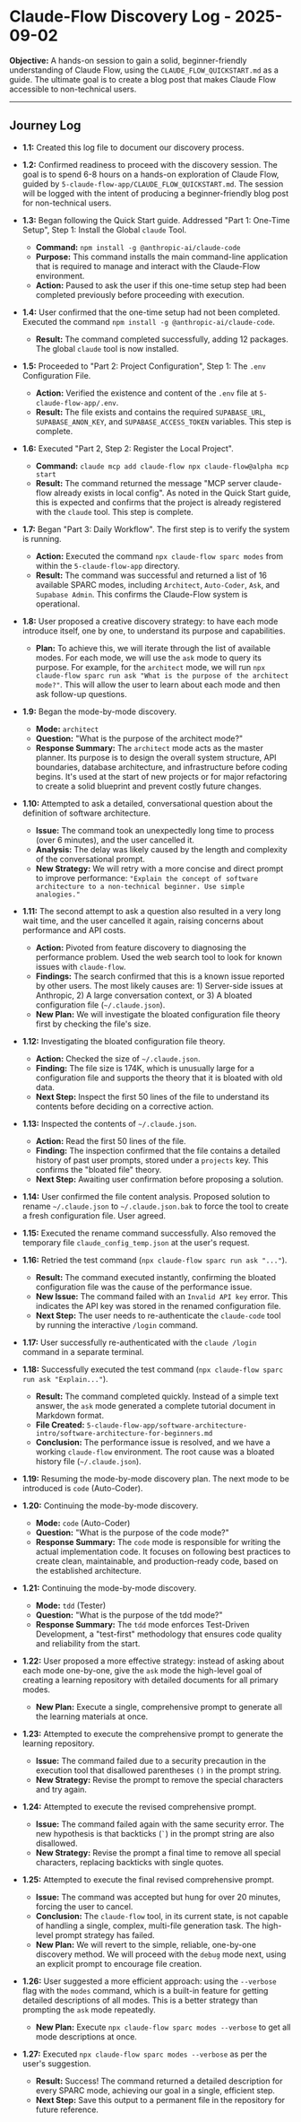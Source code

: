 # Claude-Flow Discovery Log - 2025-09-02

**Objective:** A hands-on session to gain a solid, beginner-friendly understanding of Claude Flow, using the `CLAUDE_FLOW_QUICKSTART.md` as a guide. The ultimate goal is to create a blog post that makes Claude Flow accessible to non-technical users.

---
## Journey Log

*   **1.1:** Created this log file to document our discovery process.

*   **1.2:** Confirmed readiness to proceed with the discovery session. The goal is to spend 6-8 hours on a hands-on exploration of Claude Flow, guided by `5-claude-flow-app/CLAUDE_FLOW_QUICKSTART.md`. The session will be logged with the intent of producing a beginner-friendly blog post for non-technical users.

*   **1.3:** Began following the Quick Start guide. Addressed "Part 1: One-Time Setup", Step 1: Install the Global `claude` Tool.
    *   **Command:** `npm install -g @anthropic-ai/claude-code`
    *   **Purpose:** This command installs the main command-line application that is required to manage and interact with the Claude-Flow environment.
    *   **Action:** Paused to ask the user if this one-time setup step had been completed previously before proceeding with execution.

*   **1.4:** User confirmed that the one-time setup had not been completed. Executed the command `npm install -g @anthropic-ai/claude-code`.
    *   **Result:** The command completed successfully, adding 12 packages. The global `claude` tool is now installed.

*   **1.5:** Proceeded to "Part 2: Project Configuration", Step 1: The `.env` Configuration File.
    *   **Action:** Verified the existence and content of the `.env` file at `5-claude-flow-app/.env`.
    *   **Result:** The file exists and contains the required `SUPABASE_URL`, `SUPABASE_ANON_KEY`, and `SUPABASE_ACCESS_TOKEN` variables. This step is complete.

*   **1.6:** Executed "Part 2, Step 2: Register the Local Project".
    *   **Command:** `claude mcp add claude-flow npx claude-flow@alpha mcp start`
    *   **Result:** The command returned the message "MCP server claude-flow already exists in local config". As noted in the Quick Start guide, this is expected and confirms that the project is already registered with the `claude` tool. This step is complete.

*   **1.7:** Began "Part 3: Daily Workflow". The first step is to verify the system is running.
    *   **Action:** Executed the command `npx claude-flow sparc modes` from within the `5-claude-flow-app` directory.
    *   **Result:** The command was successful and returned a list of 16 available SPARC modes, including `Architect`, `Auto-Coder`, `Ask`, and `Supabase Admin`. This confirms the Claude-Flow system is operational.

*   **1.8:** User proposed a creative discovery strategy: to have each mode introduce itself, one by one, to understand its purpose and capabilities.
    *   **Plan:** To achieve this, we will iterate through the list of available modes. For each mode, we will use the `ask` mode to query its purpose. For example, for the `architect` mode, we will run `npx claude-flow sparc run ask "What is the purpose of the architect mode?"`. This will allow the user to learn about each mode and then ask follow-up questions.

*   **1.9:** Began the mode-by-mode discovery.
    *   **Mode:** `architect`
    *   **Question:** "What is the purpose of the architect mode?"
    *   **Response Summary:** The `architect` mode acts as the master planner. Its purpose is to design the overall system structure, API boundaries, database architecture, and infrastructure before coding begins. It's used at the start of new projects or for major refactoring to create a solid blueprint and prevent costly future changes.

*   **1.10:** Attempted to ask a detailed, conversational question about the definition of software architecture.
    *   **Issue:** The command took an unexpectedly long time to process (over 6 minutes), and the user cancelled it.
    *   **Analysis:** The delay was likely caused by the length and complexity of the conversational prompt.
    *   **New Strategy:** We will retry with a more concise and direct prompt to improve performance: `"Explain the concept of software architecture to a non-technical beginner. Use simple analogies."`

*   **1.11:** The second attempt to ask a question also resulted in a very long wait time, and the user cancelled it again, raising concerns about performance and API costs.
    *   **Action:** Pivoted from feature discovery to diagnosing the performance problem. Used the web search tool to look for known issues with `claude-flow`.
    *   **Findings:** The search confirmed that this is a known issue reported by other users. The most likely causes are: 1) Server-side issues at Anthropic, 2) A large conversation context, or 3) A bloated configuration file (`~/.claude.json`).
    *   **New Plan:** We will investigate the bloated configuration file theory first by checking the file's size.

*   **1.12:** Investigating the bloated configuration file theory.
    *   **Action:** Checked the size of `~/.claude.json`.
    *   **Finding:** The file size is 174K, which is unusually large for a configuration file and supports the theory that it is bloated with old data.
    *   **Next Step:** Inspect the first 50 lines of the file to understand its contents before deciding on a corrective action.

*   **1.13:** Inspected the contents of `~/.claude.json`.
    *   **Action:** Read the first 50 lines of the file.
    *   **Finding:** The inspection confirmed that the file contains a detailed history of past user prompts, stored under a `projects` key. This confirms the "bloated file" theory.
    *   **Next Step:** Awaiting user confirmation before proposing a solution.

*   **1.14:** User confirmed the file content analysis. Proposed solution to rename `~/.claude.json` to `~/.claude.json.bak` to force the tool to create a fresh configuration file. User agreed.

*   **1.15:** Executed the rename command successfully. Also removed the temporary file `claude_config_temp.json` at the user's request.

*   **1.16:** Retried the test command (`npx claude-flow sparc run ask "..."`).
    *   **Result:** The command executed instantly, confirming the bloated configuration file was the cause of the performance issue.
    *   **New Issue:** The command failed with an `Invalid API key` error. This indicates the API key was stored in the renamed configuration file.
    *   **Next Step:** The user needs to re-authenticate the `claude-code` tool by running the interactive `/login` command.

*   **1.17:** User successfully re-authenticated with the `claude /login` command in a separate terminal.

*   **1.18:** Successfully executed the test command (`npx claude-flow sparc run ask "Explain..."`).
    *   **Result:** The command completed quickly. Instead of a simple text answer, the `ask` mode generated a complete tutorial document in Markdown format.
    *   **File Created:** `5-claude-flow-app/software-architecture-intro/software-architecture-for-beginners.md`
    *   **Conclusion:** The performance issue is resolved, and we have a working `claude-flow` environment. The root cause was a bloated history file (`~/.claude.json`).

*   **1.19:** Resuming the mode-by-mode discovery plan. The next mode to be introduced is `code` (Auto-Coder).

*   **1.20:** Continuing the mode-by-mode discovery.
    *   **Mode:** `code` (Auto-Coder)
    *   **Question:** "What is the purpose of the code mode?"
    *   **Response Summary:** The `code` mode is responsible for writing the actual implementation code. It focuses on following best practices to create clean, maintainable, and production-ready code, based on the established architecture.

*   **1.21:** Continuing the mode-by-mode discovery.
    *   **Mode:** `tdd` (Tester)
    *   **Question:** "What is the purpose of the tdd mode?"
    *   **Response Summary:** The `tdd` mode enforces Test-Driven Development, a "test-first" methodology that ensures code quality and reliability from the start.

*   **1.22:** User proposed a more effective strategy: instead of asking about each mode one-by-one, give the `ask` mode the high-level goal of creating a learning repository with detailed documents for all primary modes.
    *   **New Plan:** Execute a single, comprehensive prompt to generate all the learning materials at once.

*   **1.23:** Attempted to execute the comprehensive prompt to generate the learning repository.
    *   **Issue:** The command failed due to a security precaution in the execution tool that disallowed parentheses `()` in the prompt string.
    *   **New Strategy:** Revise the prompt to remove the special characters and try again.

*   **1.24:** Attempted to execute the revised comprehensive prompt.
    *   **Issue:** The command failed again with the same security error. The new hypothesis is that backticks (`` ` ``) in the prompt string are also disallowed.
    *   **New Strategy:** Revise the prompt a final time to remove all special characters, replacing backticks with single quotes.

*   **1.25:** Attempted to execute the final revised comprehensive prompt.
    *   **Issue:** The command was accepted but hung for over 20 minutes, forcing the user to cancel.
    *   **Conclusion:** The `claude-flow` tool, in its current state, is not capable of handling a single, complex, multi-file generation task. The high-level prompt strategy has failed.
    *   **New Plan:** We will revert to the simple, reliable, one-by-one discovery method. We will proceed with the `debug` mode next, using an explicit prompt to encourage file creation.

*   **1.26:** User suggested a more efficient approach: using the `--verbose` flag with the `modes` command, which is a built-in feature for getting detailed descriptions of all modes. This is a better strategy than prompting the `ask` mode repeatedly.
    *   **New Plan:** Execute `npx claude-flow sparc modes --verbose` to get all mode descriptions at once.

*   **1.27:** Executed `npx claude-flow sparc modes --verbose` as per the user's suggestion.
    *   **Result:** Success! The command returned a detailed description for every SPARC mode, achieving our goal in a single, efficient step.
    *   **Next Step:** Save this output to a permanent file in the repository for future reference.
